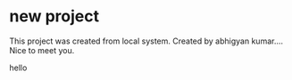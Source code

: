 # new project 

This project was created from local system.
Created by abhigyan kumar....
Nice to meet you.

hello

